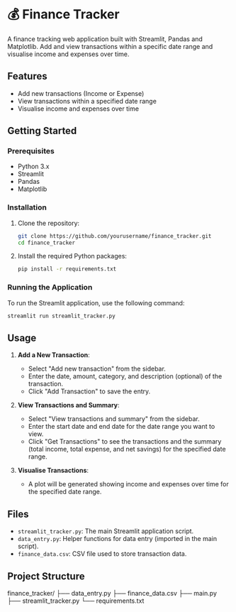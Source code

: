 # 💰 Finance Tracker

A finance tracking web application built with Streamlit, Pandas and Matplotlib. 
Add and view transactions within a specific date range and visualise income and expenses over time.

## Features

- Add new transactions (Income or Expense)
- View transactions within a specified date range
- Visualise income and expenses over time

## Getting Started

### Prerequisites

- Python 3.x
- Streamlit
- Pandas
- Matplotlib

### Installation

1. Clone the repository:
    ```bash
    git clone https://github.com/yourusername/finance_tracker.git
    cd finance_tracker
    ```

2. Install the required Python packages:
    ```bash
    pip install -r requirements.txt
    ```

### Running the Application

To run the Streamlit application, use the following command:
```bash
streamlit run streamlit_tracker.py
```

## Usage

1. **Add a New Transaction**:
    - Select "Add new transaction" from the sidebar.
    - Enter the date, amount, category, and description (optional) of the transaction.
    - Click "Add Transaction" to save the entry.

2. **View Transactions and Summary**:
    - Select "View transactions and summary" from the sidebar.
    - Enter the start date and end date for the date range you want to view.
    - Click "Get Transactions" to see the transactions and the summary (total income, total expense, and net savings) for the specified date range.

3. **Visualise Transactions**:
    - A plot will be generated showing income and expenses over time for the specified date range.

## Files

- `streamlit_tracker.py`: The main Streamlit application script.
- `data_entry.py`: Helper functions for data entry (imported in the main script).
- `finance_data.csv`: CSV file used to store transaction data.

## Project Structure
finance_tracker/
├── data_entry.py
├── finance_data.csv
├── main.py
├── streamlit_tracker.py
└── requirements.txt
